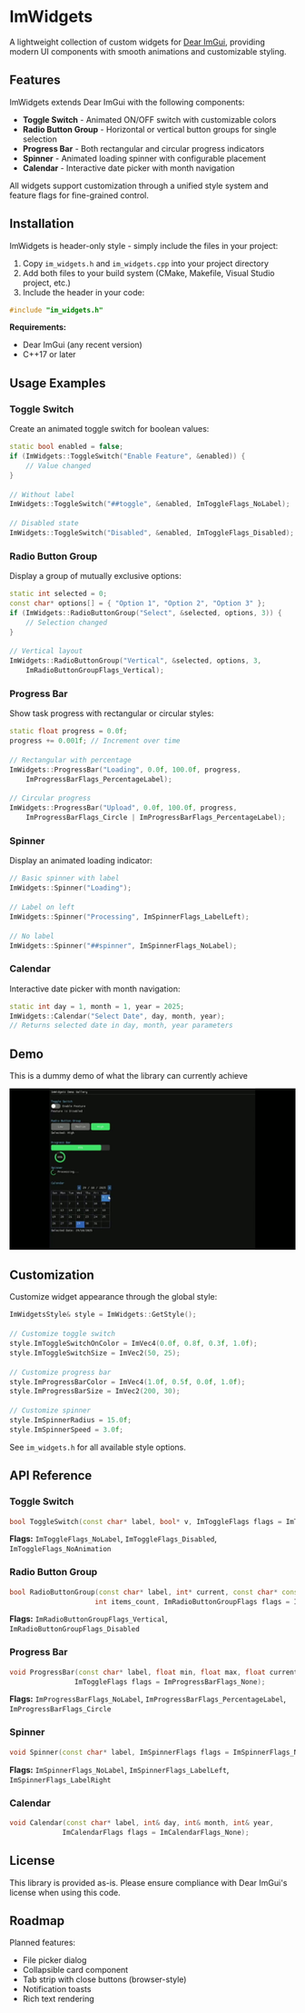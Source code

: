 # ImWidgets

A lightweight collection of custom widgets for [Dear ImGui](https://github.com/ocornut/imgui), providing modern UI components with smooth animations and customizable styling.

## Features

ImWidgets extends Dear ImGui with the following components:

- **Toggle Switch** - Animated ON/OFF switch with customizable colors
- **Radio Button Group** - Horizontal or vertical button groups for single selection
- **Progress Bar** - Both rectangular and circular progress indicators
- **Spinner** - Animated loading spinner with configurable placement
- **Calendar** - Interactive date picker with month navigation

All widgets support customization through a unified style system and feature flags for fine-grained control.

## Installation

ImWidgets is header-only style - simply include the files in your project:

1. Copy `im_widgets.h` and `im_widgets.cpp` into your project directory
2. Add both files to your build system (CMake, Makefile, Visual Studio project, etc.)
3. Include the header in your code:

```cpp
#include "im_widgets.h"
```

**Requirements:**
- Dear ImGui (any recent version)
- C++17 or later

## Usage Examples

### Toggle Switch

Create an animated toggle switch for boolean values:

```cpp
static bool enabled = false;
if (ImWidgets::ToggleSwitch("Enable Feature", &enabled)) {
    // Value changed
}

// Without label
ImWidgets::ToggleSwitch("##toggle", &enabled, ImToggleFlags_NoLabel);

// Disabled state
ImWidgets::ToggleSwitch("Disabled", &enabled, ImToggleFlags_Disabled);
```

### Radio Button Group

Display a group of mutually exclusive options:

```cpp
static int selected = 0;
const char* options[] = { "Option 1", "Option 2", "Option 3" };
if (ImWidgets::RadioButtonGroup("Select", &selected, options, 3)) {
    // Selection changed
}

// Vertical layout
ImWidgets::RadioButtonGroup("Vertical", &selected, options, 3, 
    ImRadioButtonGroupFlags_Vertical);
```

### Progress Bar

Show task progress with rectangular or circular styles:

```cpp
static float progress = 0.0f;
progress += 0.001f; // Increment over time

// Rectangular with percentage
ImWidgets::ProgressBar("Loading", 0.0f, 100.0f, progress, 
    ImProgressBarFlags_PercentageLabel);

// Circular progress
ImWidgets::ProgressBar("Upload", 0.0f, 100.0f, progress, 
    ImProgressBarFlags_Circle | ImProgressBarFlags_PercentageLabel);
```

### Spinner

Display an animated loading indicator:

```cpp
// Basic spinner with label
ImWidgets::Spinner("Loading");

// Label on left
ImWidgets::Spinner("Processing", ImSpinnerFlags_LabelLeft);

// No label
ImWidgets::Spinner("##spinner", ImSpinnerFlags_NoLabel);
```

### Calendar

Interactive date picker with month navigation:

```cpp
static int day = 1, month = 1, year = 2025;
ImWidgets::Calendar("Select Date", day, month, year);
// Returns selected date in day, month, year parameters
```

## Demo

This is a dummy demo of what the library can currently achieve

[![Demo](https://raw.githubusercontent.com/AlessioMantovani/ImWidgets/main/assets/thumbnail.jpg)](https://raw.githubusercontent.com/AlessioMantovani/ImWidgets/main/assets/demo.mp4)

## Customization
Customize widget appearance through the global style:

```cpp
ImWidgetsStyle& style = ImWidgets::GetStyle();

// Customize toggle switch
style.ImToggleSwitchOnColor = ImVec4(0.0f, 0.8f, 0.3f, 1.0f);
style.ImToggleSwitchSize = ImVec2(50, 25);

// Customize progress bar
style.ImProgressBarColor = ImVec4(1.0f, 0.5f, 0.0f, 1.0f);
style.ImProgressBarSize = ImVec2(200, 30);

// Customize spinner
style.ImSpinnerRadius = 15.0f;
style.ImSpinnerSpeed = 3.0f;
```

See `im_widgets.h` for all available style options.

## API Reference

### Toggle Switch
```cpp
bool ToggleSwitch(const char* label, bool* v, ImToggleFlags flags = ImToggleFlags_None);
```

**Flags:** `ImToggleFlags_NoLabel`, `ImToggleFlags_Disabled`, `ImToggleFlags_NoAnimation`

### Radio Button Group
```cpp
bool RadioButtonGroup(const char* label, int* current, const char* const items[], 
                     int items_count, ImRadioButtonGroupFlags flags = ImRadioButtonGroupFlags_None);
```

**Flags:** `ImRadioButtonGroupFlags_Vertical`, `ImRadioButtonGroupFlags_Disabled`

### Progress Bar
```cpp
void ProgressBar(const char* label, float min, float max, float current, 
                ImToggleFlags flags = ImProgressBarFlags_None);
```

**Flags:** `ImProgressBarFlags_NoLabel`, `ImProgressBarFlags_PercentageLabel`, `ImProgressBarFlags_Circle`

### Spinner
```cpp
void Spinner(const char* label, ImSpinnerFlags flags = ImSpinnerFlags_None);
```

**Flags:** `ImSpinnerFlags_NoLabel`, `ImSpinnerFlags_LabelLeft`, `ImSpinnerFlags_LabelRight`

### Calendar
```cpp
void Calendar(const char* label, int& day, int& month, int& year, 
             ImCalendarFlags flags = ImCalendarFlags_None);
```

## License

This library is provided as-is. Please ensure compliance with Dear ImGui's license when using this code.

## Roadmap

Planned features:
- File picker dialog
- Collapsible card component
- Tab strip with close buttons (browser-style)
- Notification toasts
- Rich text rendering
